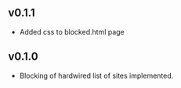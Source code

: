 ## v0.1.1
* Added css to blocked.html page

## v0.1.0
* Blocking of hardwired list of sites implemented.
